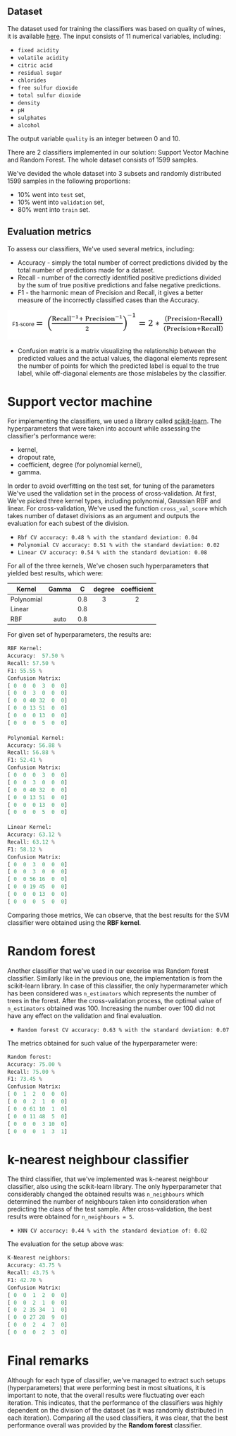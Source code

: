## Dataset 
The dataset used for training the classifiers was based on quality of wines, it is available [here](https://www.kaggle.com/uciml/red-wine-quality-cortez-et-al-2009). The input consists of 11 numerical variables, including:
* `fixed acidity`
* `volatile acidity`
* `citric acid`
* `residual sugar`
* `chlorides`
* `free sulfur dioxide`
* `total sulfur dioxide`
* `density`
* `pH`
* `sulphates`
* `alcohol`

The output variable `quality` is an integer between 0 and 10. 

There are 2 classifiers implemented in our solution: Support Vector Machine and Random Forest. The whole dataset consists of 1599 samples. 

We've devided the whole dataset into 3 subsets and randomly distributed 1599 samples in the following proportions:
* 10% went into `test` set,
* 10% went into `validation` set,
* 80% went into `train` set.

## Evaluation metrics
To assess our classifiers, We've used several metrics, including:
* Accuracy - simply the total number of correct predictions divided by the total number of predictions made for a dataset.
* Recall - number of the correctly identified positive predictions divided by the sum of true positive predictions and false negative predictions.
* F1 - the harmonic mean of Precision and Recall, it gives a better measure of the incorrectly classified cases than the Accuracy.

<center>

![](images/f1.png)

</center>

* Confusion matrix is a matrix visualizing the relationship between the predicted values and the actual values, the diagonal elements represent the number of points for which the predicted label is equal to the true label, while off-diagonal elements are those mislabeles by the classifier.

# Support vector machine
For implementing the classifiers, we used a library called [scikit-learn](https://scikit-learn.org/stable/). The hyperparameters that were taken into account while assessing the classifier's performance were:
* kernel, 
* dropout rate,
* coefficient, degree (for polynomial kernel),
* gamma.

In order to avoid overfitting on the test set, for tuning of the parameters We've used the validation set in the process of cross-validation. At first, We've picked three kernel types, including polynomial, Gaussian RBF and linear. For cross-validation, We've used the function `cross_val_score` which takes number of dataset divisions as an argument and outputs the evaluation for each subest of the division. 

* `Rbf CV accuracy: 0.48 % with the standard deviation: 0.04`  
* `Polynomial CV accuracy: 0.51 % with the standard deviation: 0.02`  
* `Linear CV accuracy: 0.54 % with the standard deviation: 0.08`


For all of the three kernels, We've chosen such hyperparameters that yielded best results, which were:  
<center>
  
Kernel    | Gamma | C | degree | coefficient |
----------|:-----:|---|:------:|:-----------:|
Polynomial|       |0.8|3       |2            |
Linear    |       |0.8|        |             |
RBF       |auto   |0.8|        |             |

</center>
  

For given set of hyperparameters, the results are:  
```python
RBF Kernel:
Accuracy:  57.50 %
Recall: 57.50 %
F1: 55.55 %
Confusion Matrix:
[ 0  0  0  3  0  0]
[ 0  0  3  0  0  0]
[ 0  0 40 32  0  0]
[ 0  0 13 51  0  0]
[ 0  0  0 13  0  0]
[ 0  0  0  5  0  0]

Polynomial Kernel:
Accuracy: 56.88 %
Recall: 56.88 %
F1: 52.41 %
Confusion Matrix:
[ 0  0  0  3  0  0]
[ 0  0  3  0  0  0]
[ 0  0 40 32  0  0]
[ 0  0 13 51  0  0]
[ 0  0  0 13  0  0]
[ 0  0  0  5  0  0]

Linear Kernel:
Accuracy: 63.12 %
Recall: 63.12 %
F1: 58.12 %
Confusion Matrix:
[ 0  0  3  0  0  0]
[ 0  0  3  0  0  0]
[ 0  0 56 16  0  0]
[ 0  0 19 45  0  0]
[ 0  0  0 13  0  0]
[ 0  0  0  5  0  0]

```
Comparing those metrics, We can observe, that the best results for the SVM classifier were obtained using the **RBF kernel**.

# Random forest
Another classifier that we've used in our excerise was Random forest classifier. Similarly like in the previous one, the implementation is from the scikit-learn library. In case of this classifier, the only hypermarameter which has been considered was `n_estimators` which represents the number of trees in the forest. After the cross-validation process, the optimal value of `n_estimators` obtained was 100. Increasing the number over 100 did not have any effect on the validation and final evaluation.

* `Random forest CV accuracy: 0.63 % with the standard deviation: 0.07`

The metrics obtained for such value of the hyperparameter were:

```python
Random forest:
Accuracy: 75.00 %
Recall: 75.00 %
F1: 73.45 %
Confusion Matrix:
[ 0  1  2  0  0  0]
[ 0  0  2  1  0  0]
[ 0  0 61 10  1  0]
[ 0  0 11 48  5  0]
[ 0  0  0  3 10  0]
[ 0  0  0  1  3  1]
```

# k-nearest neighbour classifier
The third classifier, that we've implemented was k-nearest neighbour classifier, also using the scikit-learn library. The only hyperparameter that considerably changed the obtained results was `n_neighbours` which determined the number of neighbours taken into consideration when predicting the class of the test sample. After cross-validation, the best results were obtained for `n_neighbours = 5`.

* `KNN CV accuracy: 0.44 % with the standard deviation of: 0.02`

The evaluation for the setup above was: 

```python
K-Nearest neighbors:
Accuracy: 43.75 %
Recall: 43.75 %
F1: 42.70 %
Confusion Matrix:
[ 0  0  1  2  0  0]
[ 0  0  2  1  0  0]
[ 0  2 35 34  1  0]
[ 0  0 27 28  9  0]
[ 0  0  2  4  7  0]
[ 0  0  0  2  3  0]
```

# Final remarks
Although for each type of classifier, we've managed to extract such setups (hyperparameters) that were performing best in most situations, it is important to note, that the overall results were fluctuating over each iteration. This indicates, that the performance of the classifiers was highly dependent on the division of the dataset (as it was randomly distributed in each iteration). Comparing all the used classifiers, it was clear, that the best performance overall was provided by the **Random forest** classifier.